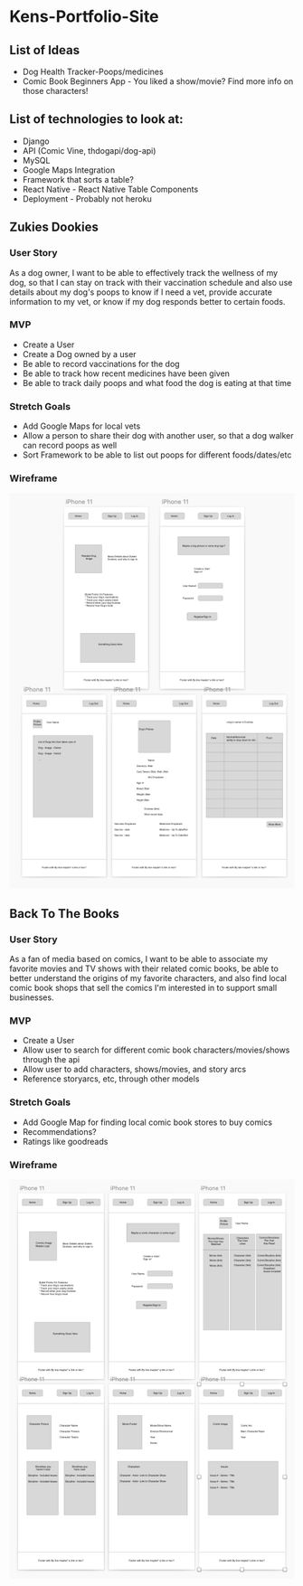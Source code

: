 # Kens-Portfolio-Site

## List of Ideas
* Dog Health Tracker-Poops/medicines
* Comic Book Beginners App - You liked a show/movie? Find more info on those characters!

## List of technologies to look at:
* Django
* API (Comic Vine, thdogapi/dog-api)
* MySQL
* Google Maps Integration
* Framework that sorts a table?
* React Native - React Native Table Components
* Deployment - Probably not heroku

## Zukies Dookies

### User Story
As a dog owner, I want to be able to effectively track the wellness of my dog, so that I can stay on track with their vaccination schedule and also use details about my dog's poops to know if I need a vet, provide accurate information to my vet, or know if my dog responds better to certain foods. 

### MVP
- Create a User  
- Create a Dog owned by a user  
- Be able to record vaccinations for the dog  
- Be able to track how recent medicines have been given  
- Be able to track daily poops and what food the dog is eating at that time  

### Stretch Goals
- Add Google Maps for local vets  
- Allow a person to share their dog with another user, so that a dog walker can record poops as well  
- Sort Framework to be able to list out poops for different foods/dates/etc

### Wireframe
![Zookies Dookies Wireframe](https://github.com/kmdunn5/Kens-Portfolio-Site/blob/main/images/Zookies%20Dookies.png)

## Back To The Books

### User Story
As a fan of media based on comics, I want to be able to associate my favorite movies and TV shows with their related comic books, be able to better understand the origins of my favorite characters, and also find local comic book shops that sell the comics I'm interested in to support small businesses. 

### MVP
- Create a User  
- Allow user to search for different comic book characters/movies/shows through the api  
- Allow user to add characters, shows/movies, and story arcs  
- Reference storyarcs, etc, through other models  

### Stretch Goals
- Add Google Map for finding local comic book stores to buy comics  
- Recommendations?
- Ratings like goodreads

### Wireframe
![Back To The Book Wireframe](https://github.com/kmdunn5/Kens-Portfolio-Site/blob/main/images/Back%20to%20the%20Book.png)